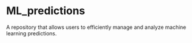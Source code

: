 # ML_predictions
A repository that allows users to efficiently manage and analyze machine learning predictions.
